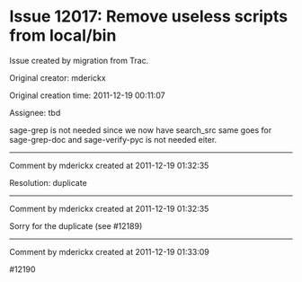# Issue 12017: Remove useless scripts from local/bin

Issue created by migration from Trac.

Original creator: mderickx

Original creation time: 2011-12-19 00:11:07

Assignee: tbd

sage-grep is not needed since we now have search_src same goes for sage-grep-doc
and sage-verify-pyc is not needed eiter.



---

Comment by mderickx created at 2011-12-19 01:32:35

Resolution: duplicate


---

Comment by mderickx created at 2011-12-19 01:32:35

Sorry for the duplicate (see #12189)


---

Comment by mderickx created at 2011-12-19 01:33:09

#12190
